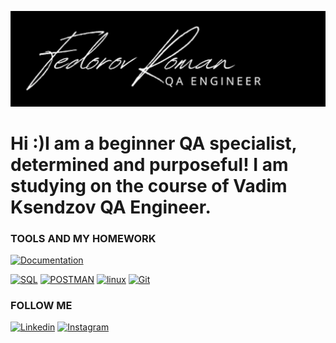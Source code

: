 [![Header](https://github.com/Fedorov11/fedorov11/blob/main/assects/Снимок%20экрана%202022-07-11%20в%2018.25.05.png)](https://github.com/Fedorov11?tab=repositories)

# Hi :)I am a beginner QA specialist, determined and purposeful! I am studying on the course of Vadim Ksendzov QA Engineer.

### TOOLS AND MY HOMEWORK
[![Documentation](https://img.shields.io/badge/Documentation-000000?style=for-the-badge&logo=MicrosoftExcel)](https://docs.google.com/spreadsheets/d/1sr8-70qbJTUqjX9OmEhVLhST_DMrIgbtX3QnCeDdh3A/edit?usp=sharing)

[![SQL](https://img.shields.io/badge/-SQL-000000?style=for-the-badge&logo=PostgreSQL)](https://github.com/Fedorov11/SQL)
[![POSTMAN](https://img.shields.io/badge/-POSTMAN-000000?style=for-the-badge&logo=Postman)](https://github.com/Fedorov11/POSTMAN)
[![linux](https://img.shields.io/badge/-LINUX-000000?style=for-the-badge&logo=linux)](https://github.com/Fedorov11/HW_LINUX)
[![Git](https://img.shields.io/badge/-GITHUB-000000?style=for-the-badge&logo=Git)](https://github.com/Fedorov11/GIT_HW1)


### FOLLOW ME
[![Linkedin](https://img.shields.io/badge/-LINKEDIN-000000?style=for-the-badge&logo=linkedin)](https://www.linkedin.com/in/роман-федоров-5035a9236/)
[![Instagram](https://img.shields.io/badge/-INSTAGRAM-000000?style=for-the-badge&logo=instagram)](https://www.instagram.com/Fedorov11)